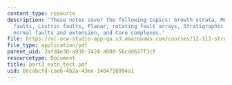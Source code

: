 ```yaml
---
content_type: resource
description: 'These notes cover the following topics: Growth strata, Models of extensional
  faults, Listric faults, Planar, rotating fault arrays, Stratigraphic signature of
  normal faults and extension, and Core complexes.'
file: https://ol-ocw-studio-app-qa.s3.amazonaws.com/courses/12-113-structural-geology-fall-2005/8ecabcfdcae64b2a43ee1404718994a1_part3_extn_tect.pdf
file_type: application/pdf
parent_uid: 2afd4e30-a936-7424-a008-56cdd627f3cf
resourcetype: Document
title: part3_extn_tect.pdf
uid: 8ecabcfd-cae6-4b2a-43ee-1404718994a1
---
```

